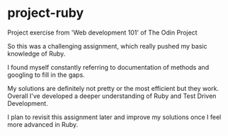 # project-ruby
Project exercise from 'Web development 101' of The Odin Project

So this was a challenging assignment, which really pushed my basic knowledge of Ruby.

I found myself constantly referring to documentation of methods and googling to fill in the gaps.

My solutions are definitely not pretty or the most efficient but they work. Overall I've developed a deeper understanding of Ruby and Test Driven Development.

I plan to revisit this assignment later and improve my solutions once I feel more advanced in Ruby.
